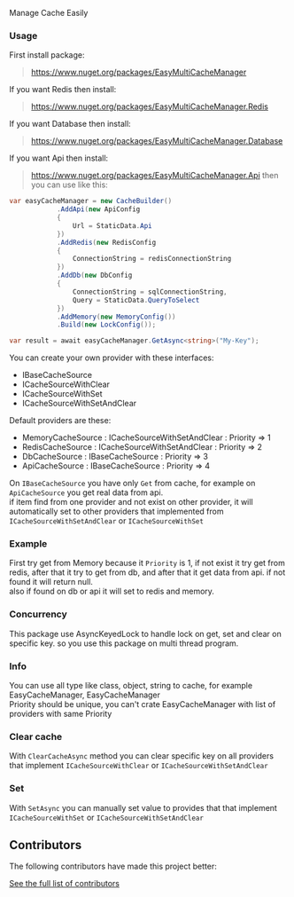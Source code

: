 Manage Cache Easily

### Usage

First install package:

> https://www.nuget.org/packages/EasyMultiCacheManager

If you want Redis then install:  

> https://www.nuget.org/packages/EasyMultiCacheManager.Redis

If you want Database then install:

> https://www.nuget.org/packages/EasyMultiCacheManager.Database

If you want Api then install:

> https://www.nuget.org/packages/EasyMultiCacheManager.Api
then you can use like this:

```csharp
var easyCacheManager = new CacheBuilder()
            .AddApi(new ApiConfig
            {
                Url = StaticData.Api
            })
            .AddRedis(new RedisConfig
            {
                ConnectionString = redisConnectionString
            })
            .AddDb(new DbConfig
            {
                ConnectionString = sqlConnectionString,
                Query = StaticData.QueryToSelect
            })
            .AddMemory(new MemoryConfig())
            .Build(new LockConfig());

var result = await easyCacheManager.GetAsync<string>("My-Key");
```
You can create your own provider with these interfaces:

 - IBaseCacheSource
 - ICacheSourceWithClear
 - ICacheSourceWithSet
 - ICacheSourceWithSetAndClear

Default providers are these:

 - MemoryCacheSource : ICacheSourceWithSetAndClear : Priority => 1
 - RedisCacheSource : ICacheSourceWithSetAndClear : Priority => 2
 - DbCacheSource : IBaseCacheSource : Priority => 3
 - ApiCacheSource : IBaseCacheSource : Priority => 4

On `IBaseCacheSource` you have only `Get` from cache, for example on `ApiCacheSource` you get real data from api.  
if item find from one provider and not exist on other provider, it will automatically set to other providers that implemented from `ICacheSourceWithSetAndClear` or `ICacheSourceWithSet`  

### Example
First try get from Memory because it `Priority` is 1, if not exist it try get from redis, after that it try to get from db, and after that it get data from api. if not found it will return null.  
also if found on db or api it will set to redis and memory.  

### Concurrency
This package use AsyncKeyedLock to handle lock on get, set and clear on specific key. so you use this package on multi thread program.  

### Info
You can use all type like class, object, string to cache, for example EasyCacheManager, EasyCacheManager<MyClass>  
Priority should be unique, you can't crate EasyCacheManager with list of providers with same Priority

### Clear cache
With `ClearCacheAsync` method you can clear specific key on all providers that implement `ICacheSourceWithClear` or `ICacheSourceWithSetAndClear`  

### Set
With `SetAsync` you can manually set value to provides that that implement `ICacheSourceWithSet` or `ICacheSourceWithSetAndClear`


## Contributors

The following contributors have made this project better:

[See the full list of contributors](./CONTRIBUTORS.md)



